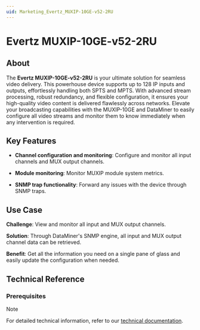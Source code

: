 ```yaml
---
uid: Marketing_Evertz_MUXIP-10GE-v52-2RU
---
```


# Evertz MUXIP-10GE-v52-2RU

## About

The **Evertz MUXIP-10GE-v52-2RU** is your ultimate solution for seamless video delivery. This powerhouse device supports up to 128 IP inputs and outputs, effortlessly handling both SPTS and MPTS. With advanced stream processing, robust redundancy, and flexible configuration, it ensures your high-quality video content is delivered flawlessly across networks. Elevate your broadcasting capabilities with the MUXIP-10GE and DataMiner to easily configure all video streams and monitor them to know immediately when any intervention is required.

## Key Features

- **Channel configuration and monitoring**: Configure and monitor all input channels and MUX output channels.

- **Module monitoring**: Monitor MUXIP module system metrics.

- **SNMP trap functionality**: Forward any issues with the device through SNMP traps.

## Use Case

**Challenge**: View and monitor all input and MUX output channels.

**Solution**: Through DataMiner's SNMP engine, all input and MUX output channel data can be retrieved.

**Benefit**: Get all the information you need on a single pane of glass and easily update the configuration when needed.

## Technical Reference

### Prerequisites

> [!NOTE]
> For detailed technical information, refer to our [technical documentation](xref:Connector_help_Evertz_MUXIP-10GE-v52-2RU).

